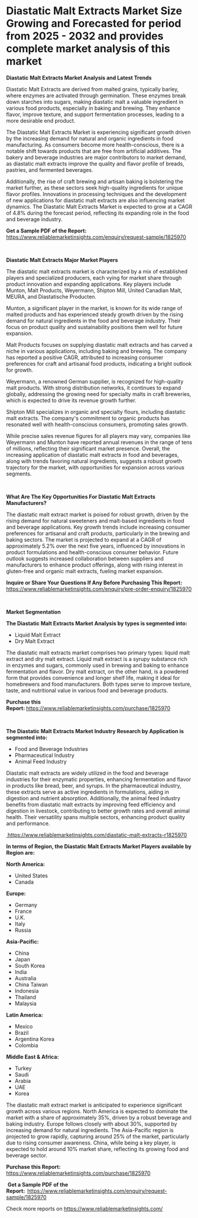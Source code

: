 <p><h1>Diastatic Malt Extracts Market Size Growing and Forecasted for period from 2025 - 2032 and provides complete market analysis of this market</h1></p><p><strong>Diastatic Malt Extracts Market Analysis and Latest Trends</strong></p>
<p><p>Diastatic Malt Extracts are derived from malted grains, typically barley, where enzymes are activated through germination. These enzymes break down starches into sugars, making diastatic malt a valuable ingredient in various food products, especially in baking and brewing. They enhance flavor, improve texture, and support fermentation processes, leading to a more desirable end product.</p><p>The Diastatic Malt Extracts Market is experiencing significant growth driven by the increasing demand for natural and organic ingredients in food manufacturing. As consumers become more health-conscious, there is a notable shift towards products that are free from artificial additives. The bakery and beverage industries are major contributors to market demand, as diastatic malt extracts improve the quality and flavor profile of breads, pastries, and fermented beverages.</p><p>Additionally, the rise of craft brewing and artisan baking is bolstering the market further, as these sectors seek high-quality ingredients for unique flavor profiles. Innovations in processing techniques and the development of new applications for diastatic malt extracts are also influencing market dynamics. The Diastatic Malt Extracts Market is expected to grow at a CAGR of 4.8% during the forecast period, reflecting its expanding role in the food and beverage industry.</p></p>
<p><strong>Get a Sample PDF of the Report:&nbsp;</strong> <a href="https://www.reliablemarketinsights.com/enquiry/request-sample/1825970?utm_campaign=2282&utm_medium=2&utm_source=Github&utm_content=ia&utm_term=15022025&utm_id=diastatic-malt-extracts">https://www.reliablemarketinsights.com/enquiry/request-sample/1825970</a></p>
<p>&nbsp;</p>
<p><strong>Diastatic Malt Extracts Major Market Players</strong></p>
<p><p>The diastatic malt extracts market is characterized by a mix of established players and specialized producers, each vying for market share through product innovation and expanding applications. Key players include Munton, Malt Products, Weyermann, Shipton Mill, United Canadian Malt, MEURA, and Diastatische Producten.</p><p>Munton, a significant player in the market, is known for its wide range of malted products and has experienced steady growth driven by the rising demand for natural ingredients in the food and beverage industry. Their focus on product quality and sustainability positions them well for future expansion.</p><p>Malt Products focuses on supplying diastatic malt extracts and has carved a niche in various applications, including baking and brewing. The company has reported a positive CAGR, attributed to increasing consumer preferences for craft and artisanal food products, indicating a bright outlook for growth.</p><p>Weyermann, a renowned German supplier, is recognized for high-quality malt products. With strong distribution networks, it continues to expand globally, addressing the growing need for specialty malts in craft breweries, which is expected to drive its revenue growth further.</p><p>Shipton Mill specializes in organic and specialty flours, including diastatic malt extracts. The company's commitment to organic products has resonated well with health-conscious consumers, promoting sales growth.</p><p>While precise sales revenue figures for all players may vary, companies like Weyermann and Munton have reported annual revenues in the range of tens of millions, reflecting their significant market presence. Overall, the increasing application of diastatic malt extracts in food and beverages, along with trends favoring natural ingredients, suggests a robust growth trajectory for the market, with opportunities for expansion across various segments.</p></p>
<p>&nbsp;</p>
<p><strong>What Are The Key Opportunities For Diastatic Malt Extracts Manufacturers?</strong></p>
<p><p>The diastatic malt extract market is poised for robust growth, driven by the rising demand for natural sweeteners and malt-based ingredients in food and beverage applications. Key growth trends include increasing consumer preferences for artisanal and craft products, particularly in the brewing and baking sectors. The market is projected to expand at a CAGR of approximately 5.2% over the next five years, influenced by innovations in product formulations and health-conscious consumer behavior. Future outlook suggests increased collaboration between suppliers and manufacturers to enhance product offerings, along with rising interest in gluten-free and organic malt extracts, fueling market expansion.</p></p>
<p><strong>Inquire or Share Your Questions If Any Before Purchasing This Report:</strong> <a href="https://www.reliablemarketinsights.com/enquiry/pre-order-enquiry/1825970?utm_campaign=2282&utm_medium=2&utm_source=Github&utm_content=ia&utm_term=15022025&utm_id=diastatic-malt-extracts">https://www.reliablemarketinsights.com/enquiry/pre-order-enquiry/1825970</a></p>
<p>&nbsp;</p>
<p><strong>Market Segmentation</strong></p>
<p><strong>The Diastatic Malt Extracts Market Analysis by types is segmented into:</strong></p>
<p><ul><li>Liquid Malt Extract</li><li>Dry Malt Extract</li></ul></p>
<p><p>The diastatic malt extracts market comprises two primary types: liquid malt extract and dry malt extract. Liquid malt extract is a syrupy substance rich in enzymes and sugars, commonly used in brewing and baking to enhance fermentation and flavor. Dry malt extract, on the other hand, is a powdered form that provides convenience and longer shelf life, making it ideal for homebrewers and food manufacturers. Both types serve to improve texture, taste, and nutritional value in various food and beverage products.</p></p>
<p><strong>Purchase this Report:&nbsp;</strong><a href="https://www.reliablemarketinsights.com/purchase/1825970?utm_campaign=2282&utm_medium=2&utm_source=Github&utm_content=ia&utm_term=15022025&utm_id=diastatic-malt-extracts">https://www.reliablemarketinsights.com/purchase/1825970</a></p>
<p>&nbsp;</p>
<p><strong>The Diastatic Malt Extracts Market Industry Research by Application is segmented into:</strong></p>
<p><ul><li>Food and Beverage Industries</li><li>Pharmaceutical Industry</li><li>Animal Feed Industry</li></ul></p>
<p><p>Diastatic malt extracts are widely utilized in the food and beverage industries for their enzymatic properties, enhancing fermentation and flavor in products like bread, beer, and syrups. In the pharmaceutical industry, these extracts serve as active ingredients in formulations, aiding in digestion and nutrient absorption. Additionally, the animal feed industry benefits from diastatic malt extracts by improving feed efficiency and digestion in livestock, contributing to better growth rates and overall animal health. Their versatility spans multiple sectors, enhancing product quality and performance.</p></p>
<p><a href="https://www.reliablemarketinsights.com/diastatic-malt-extracts-r1825970?utm_campaign=2282&utm_medium=2&utm_source=Github&utm_content=ia&utm_term=15022025&utm_id=diastatic-malt-extracts">&nbsp;https://www.reliablemarketinsights.com/diastatic-malt-extracts-r1825970</a></p>
<p><strong>In terms of Region, the Diastatic Malt Extracts Market Players available by Region are:</strong></p>
<p>
    <p> <strong> North America: </strong>
        <ul>
            <li>United States</li>
            <li>Canada</li>
        </ul>
        </p> 
    <p> <strong> Europe: </strong>
        <ul>
            <li>Germany</li>
            <li>France</li>
            <li>U.K.</li>
            <li>Italy</li>
            <li>Russia</li>
        </ul>
        </p> 
    <p> <strong> Asia-Pacific: </strong>
        <ul>
            <li>China</li>
            <li>Japan</li>
            <li>South Korea</li>
            <li>India</li>
            <li>Australia</li>
            <li>China Taiwan</li>
            <li>Indonesia</li>
            <li>Thailand</li>
            <li>Malaysia</li>
        </ul>
        </p> 
    <p> <strong> Latin America: </strong>
        <ul>
            <li>Mexico</li>
            <li>Brazil</li>
            <li>Argentina Korea</li>
            <li>Colombia</li>
        </ul>
        </p> 
    <p> <strong> Middle East & Africa: </strong>
        <ul>
            <li>Turkey</li>
            <li>Saudi</li>
            <li>Arabia</li>
            <li>UAE</li>
            <li>Korea</li>
        </ul>
    </p>
    </p>
<p><p>The diastatic malt extract market is anticipated to experience significant growth across various regions. North America is expected to dominate the market with a share of approximately 35%, driven by a robust beverage and baking industry. Europe follows closely with about 30%, supported by increasing demand for natural ingredients. The Asia-Pacific region is projected to grow rapidly, capturing around 25% of the market, particularly due to rising consumer awareness. China, while being a key player, is expected to hold around 10% market share, reflecting its growing food and beverage sector.</p></p>
<p><strong>Purchase this Report: </strong><a href="https://www.reliablemarketinsights.com/purchase/1825970?utm_campaign=2282&utm_medium=2&utm_source=Github&utm_content=ia&utm_term=15022025&utm_id=diastatic-malt-extracts">https://www.reliablemarketinsights.com/purchase/1825970</a></p>
<p>&nbsp;<strong>Get a Sample PDF of the Report:&nbsp;&nbsp;</strong><a href="https://www.reliablemarketinsights.com/enquiry/request-sample/1825970?utm_campaign=2282&utm_medium=2&utm_source=Github&utm_content=ia&utm_term=15022025&utm_id=diastatic-malt-extracts">https://www.reliablemarketinsights.com/enquiry/request-sample/1825970</a></p>
<p><strong></strong></p>
<p>Check more reports on <a href="https://www.reliablemarketinsights.com/?utm_campaign=2282&utm_medium=2&utm_source=Github&utm_content=ia&utm_term=15022025&utm_id=diastatic-malt-extracts">https://www.reliablemarketinsights.com/</a></p>